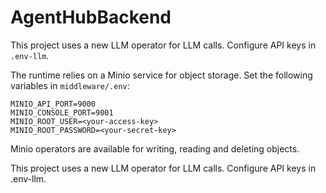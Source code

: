 # AgentHubBackend

This project uses a new LLM operator for LLM calls. Configure API keys in `.env-llm`.

The runtime relies on a Minio service for object storage. Set the following variables in `middleware/.env`:

```
MINIO_API_PORT=9000
MINIO_CONSOLE_PORT=9001
MINIO_ROOT_USER=<your-access-key>
MINIO_ROOT_PASSWORD=<your-secret-key>
```

Minio operators are available for writing, reading and deleting objects.

This project uses a new LLM operator for LLM calls. Configure API keys in .env-llm.
